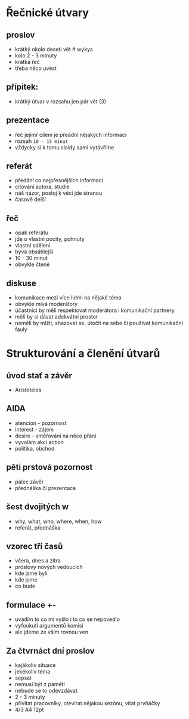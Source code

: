 # Řečnické útvary

## proslov
* krátký okolo deseti vět # wykys
* kolo 2 - 3 minuty
* krátká řeč
* třeba něco uvést

## přípitek:
* krátký útvar v rozsahu jen pár vět (3)

## prezentace
* řeč jejímř cílem je přeádní nějakých informací
* rozsah `10 - 15 minut`
* vždycky si k tomu slaidy sami vytávříme

## referát
* předání co nejpřesnějších informací
* citování autora, studie
* náš názor, postoj k věci jde stranou
* časově delší

## řeč
* opak referátu
* jde o vlastní pocity, pohnuty
* vlastní sdělení
* bývá obsáhlejší
* 10 - 30 minut
* obvykle čtené

## diskuse
* komunikace mezi více lidmi na nějaké téma
* obvykle mívá moderátory
* účastníci by měli respektovat moderátora i komunikační partnery
* měli by si dávat adekvátní prostor
* neměli by mlžit, shazovat se, útočit na sebe či používat komunikační fauly

# Strukturování a členění útvarů

## úvod stať a závěr
 * Aristoteles

## AIDA
* atencion - pozornost
* interest - zájem
* desire - směřování na něco přání
* vyvolám akci action
* politika, obchod

## pěti prstová pozornost
* palec závěr
* přednáška či prezentace

## šest dvojitých w
* why, what, who, where, when, how
* referát, přednáška

## vzorec tří časů
* včera, dnes a zítra
* proslovy nových vedoucích
* kde jsme byli
* kde jsme
* co bude

## formulace +-
* uvádím to co mi  vyšlo i to co se nepovedlo
* vyfoukutí argumentů komisi
* ale jdeme ze vším rovnou ven

## Za čtvrnáct dní proslov
* kajákoliv situace
* jekékoliv téma
* sepsat
* nemusí být z paměti
* nebude se to odevzdávat
* 2 - 3 minuty
* přivítat pracovníky, otevírat nějakou sezónu, vítat prvňáčky
* 4/3 A4 12pt